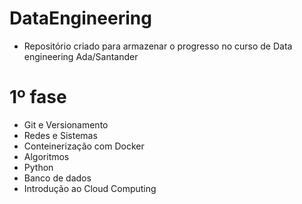 # DataEngineering
* Repositório criado para armazenar o progresso no curso de Data engineering Ada/Santander

# 1º fase
* Git e Versionamento
* Redes e Sistemas
* Conteinerização com Docker
* Algoritmos
* Python
* Banco de dados
* Introdução ao Cloud Computing
